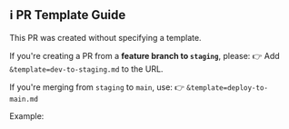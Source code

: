 <!-- 🛠 Default PR Template -->

## ℹ️ PR Template Guide

This PR was created without specifying a template.

If you're creating a PR from a **feature branch to `staging`**, please:
👉 Add `&template=dev-to-staging.md` to the URL.

If you're merging from `staging` to `main`, use:
👉 `&template=deploy-to-main.md`

Example:
